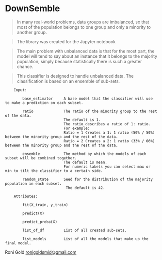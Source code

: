 # DownSemble

> In many real-world problems, data groups are imbalanced, so that most of the population belongs to one group and only a minority to another group.

> The library was created for the Jupyter notebook

> The main problem with unbalanced data is that for the most part, the model will tend to say about an instance that it belongs to the majority population, simply because statistically there is such a greater chance.

> This classifier is designed to handle unbalanced data. The classification is based on an ensemble of sub-sets.

        Input:

            base_estimator     A base model that the classifier will use to make a prediction on each subset.

            ratio              The ratio of the minority group to the rest of the data. 
                               The default is 1.
                               The ratio describes a ratio of 1: ratio.
                               For example:
                               Ratio = 1 Creates a 1: 1 ratio (50% / 50%) between the minority group and the rest of the data.
                               Ratio = 2 Creates a 2: 1 ratio (33% / 66%) between the minority group and the rest of the data.

            ensemble           The method by which the models of each subset will be combined together. 
                               The default is mean.
                               For numeric labels you can select max or min to tilt the classifier to a certain side. 

            random_state       Seed for the distribution of the majority population in each subset.
                                The default is 42.

        Attributes:
        
            fit(X_train, y_train)
            
            predict(X)
            
            predict_proba(X)
            
            list_of_df         List of all created sub-sets.
            
            list_models        List of all the models that make up the final model.
			

Roni Gold
ronigoldsmid@gmail.com